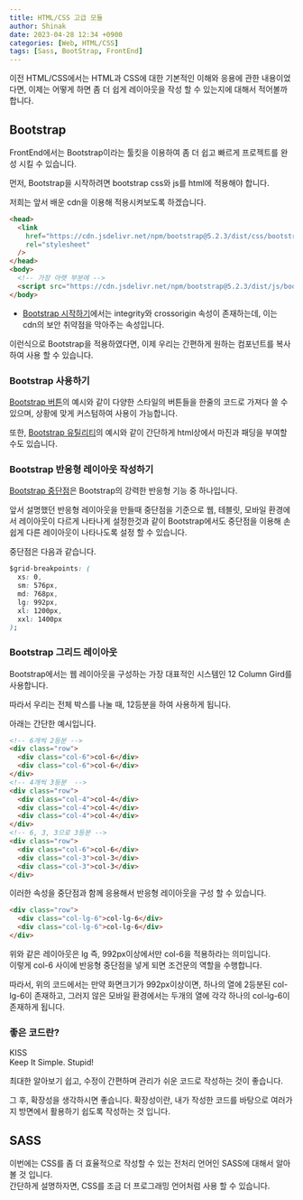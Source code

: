 ```yaml
---
title: HTML/CSS 고급 모듈
author: Shinak
date: 2023-04-28 12:34 +0900
categories: [Web, HTML/CSS]
tags: [Sass, BootStrap, FrontEnd]
---
```


이전 HTML/CSS에서는 HTML과 CSS에 대한 기본적인 이해와 응용에 관한 내용이었다면, 이제는 어떻게 하면 좀 더 쉽게 레이아웃을 작성 할 수 있는지에 대해서 적어볼까 합니다.

## Bootstrap

FrontEnd에서는 Bootstrap이라는 툴킷을 이용하여 좀 더 쉽고 빠르게 프로젝트를 완성 시킬 수 있습니다.

먼저, Bootstrap을 시작하려면 bootstrap css와 js를 html에 적용해야 합니다.

저희는 앞서 배운 cdn을 이용해 적용시켜보도록 하겠습니다.

```html
<head>
  <link
    href="https://cdn.jsdelivr.net/npm/bootstrap@5.2.3/dist/css/bootstrap.min.css"
    rel="stylesheet"
  />
</head>
<body>
  <!-- 가장 아랫 부분에 -->
  <script src="https://cdn.jsdelivr.net/npm/bootstrap@5.2.3/dist/js/bootstrap.bundle.min.js"></script>
</body>
```

- [Bootstrap 시작하기][0]에서는 integrity와 crossorigin 속성이 존재하는데, 이는 cdn의 보안 취약점을 막아주는 속성입니다.

이런식으로 Bootstrap을 적용하였다면, 이제 우리는 간편하게 원하는 컴포넌트를 복사하여 사용 할 수 있습니다.

### Bootstrap 사용하기

[Bootstrap 버튼][1]의 예시와 같이 다양한 스타일의 버튼들을 한줄의 코드로 가져다 쓸 수 있으며, 상황에 맞게 커스텀하여 사용이 가능합니다.

또한, [Bootstrap 유틸리티][2]의 예시와 같이 간단하게 html상에서 마진과 패딩을 부여할 수도 있습니다.

### Bootstrap 반응형 레이아웃 작성하기

[Bootstrap 중단점][2]은 Bootstrap의 강력한 반응형 기능 중 하나입니다.

앞서 설명했던 반응형 레이아웃을 만들때 중단점을 기준으로 웹, 테블릿, 모바일 환경에서 레이아웃이 다르게 나타나게 설정한것과 같이 Bootstrap에서도 중단점을 이용해 손쉽게 다른 레이아웃이 나타나도록 설정 할 수 있습니다.

중단점은 다음과 같습니다.

```css
$grid-breakpoints: (
  xs: 0,
  sm: 576px,
  md: 768px,
  lg: 992px,
  xl: 1200px,
  xxl: 1400px
);
```

### Bootstrap 그리드 레이아웃

Bootstrap에서는 웹 레이아웃을 구성하는 가장 대표적인 시스템인 12 Column Gird를 사용합니다.

따라서 우리는 전체 박스를 나눌 때, 12등분을 하여 사용하게 됩니다.

아래는 간단한 예시입니다.

```html
<!-- 6개씩 2등분 -->
<div class="row">
  <div class="col-6">col-6</div>
  <div class="col-6">col-6</div>
</div>
<!-- 4개씩 3등분  -->
<div class="row">
  <div class="col-4">col-4</div>
  <div class="col-4">col-4</div>
  <div class="col-4">col-4</div>
</div>
<!-- 6, 3, 3으로 3등분 -->
<div class="row">
  <div class="col-6">col-6</div>
  <div class="col-3">col-3</div>
  <div class="col-3">col-3</div>
</div>
```

이러한 속성을 중단점과 함께 응용해서 반응형 레이아웃을 구성 할 수 있습니다.

```html
<div class="row">
  <div class="col-lg-6">col-lg-6</div>
  <div class="col-lg-6">col-lg-6</div>
</div>
```

위와 같은 레이아웃은 lg 즉, 992px이상에서만 col-6을 적용하라는 의미입니다.  
이렇게 col-6 사이에 반응형 중단점을 넣게 되면 조건문의 역할을 수행합니다.

따라서, 위의 코드에서는 만약 화면크기가 992px이상이면, 하나의 열에 2등분된 col-lg-6이 존재하고, 그러지 않은 모바일 환경에서는 두개의 열에 각각 하나의 col-lg-6이 존재하게 됩니다.

### 좋은 코드란?

KISS  
Keep It Simple. Stupid!

최대한 알아보기 쉽고, 수정이 간편하며 관리가 쉬운 코드로 작성하는 것이 좋습니다.

그 후, 확장성을 생각하시면 좋습니다.
확장성이란, 내가 작성한 코드를 바탕으로 여러가지 방면에서 활용하기 쉽도록 작성하는 것 입니다.

## SASS

이번에는 CSS를 좀 더 효율적으로 작성할 수 있는 전처리 언어인 SASS에 대해서 알아볼 것 입니다.  
간단하게 설명하자면, CSS를 조금 더 프로그래밍 언어처럼 사용 할 수 있습니다.

[0]: https://getbootstrap.kr/docs/5.2/getting-started/introduction/
[1]: https://getbootstrap.kr/docs/5.2/components/buttons/
[2]: https://getbootstrap.kr/docs/5.2/layout/breakpoints/
